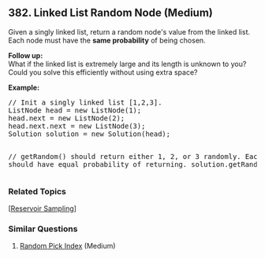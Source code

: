 <!--|This file generated by command(leetcode description); DO NOT EDIT.    |-->
<!--+----------------------------------------------------------------------+-->
<!--|@author    Openset <openset.wang@gmail.com>                           |-->
<!--|@link      https://github.com/openset                                 |-->
<!--|@home      https://github.com/openset/leetcode                        |-->
<!--+----------------------------------------------------------------------+-->

## 382. Linked List Random Node (Medium)

<p>Given a singly linked list, return a random node's value from the linked list. Each node must have the <b>same probability</b> of being chosen.</p>

<p><b>Follow up:</b><br />
What if the linked list is extremely large and its length is unknown to you? Could you solve this efficiently without using extra space?
</p>

<p><b>Example:</b>
<pre>
// Init a singly linked list [1,2,3].
ListNode head = new ListNode(1);
head.next = new ListNode(2);
head.next.next = new ListNode(3);
Solution solution = new Solution(head);

// getRandom() should return either 1, 2, or 3 randomly. Each element should have equal probability of returning.
solution.getRandom();
</pre>
</p>

### Related Topics
[[Reservoir Sampling](https://github.com/openset/leetcode/tree/master/tag/reservoir-sampling/README.md)] 

### Similar Questions
  1. [Random Pick Index](https://github.com/openset/leetcode/tree/master/problems/random-pick-index) (Medium)
